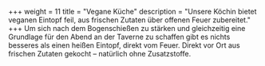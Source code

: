 +++
weight = 11
title = "Vegane Küche"
description = "Unsere Köchin bietet veganen Eintopf feil, aus frischen Zutaten über offenen Feuer zubereitet."
+++
Um sich nach dem Bogenschießen zu stärken und gleichzeitig eine Grundlage für den Abend an der Taverne zu schaffen gibt es nichts besseres als einen heißen Eintopf, direkt vom Feuer. Direkt vor Ort aus frischen Zutaten gekocht – natürlich ohne Zusatzstoffe.